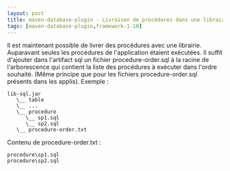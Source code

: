```yaml
---
layout: post
title: maven-database-plugin - Livraison de procédures dans une librairie
tags: [maven-database-plugin,framework-1-10]
---
```

Il est maintenant possible de livrer des procédures avec une librairie. Auparavant seules les procédures de l'application étaient exécutées. Il suffit d'ajouter dans l'artifact sql un fichier procedure-order.sql à la racine de l'arborescence qui contient la liste des procédures à exécuter dans l'ordre souhaité. (Même principe que pour les fichiers procedure-order.sql présents dans les applis). Exemple :
```
lib-sql.jar
   \__ table
   \__ ...
   \__ procedure
      \__ sp1.sql
      \__ sp2.sql
   \__ procedure-order.txt
```
Contenu de procedure-order.txt :
```
procedure\sp1.sql
procedure\sp2.sql
```